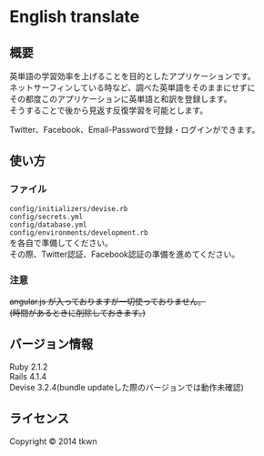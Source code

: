English translate
==================
  
  
概要
----
英単語の学習効率を上げることを目的としたアプリケーションです。  
ネットサーフィンしている時など、調べた英単語をそのままにせずに  
その都度このアプリケーションに英単語と和訳を登録します。  
そうすることで後から見返す反復学習を可能とします。  
  
  
Twitter、Facebook、Email-Passwordで登録・ログインができます。  
  
  
使い方
------
### ファイル ###
`config/initializers/devise.rb`  
`config/secrets.yml`  
`config/database.yml`  
`config/environments/development.rb`  
を各自で準備してください。  
その際、Twitter認証、Facebook認証の準備を進めてください。  
  
  
### 注意 ###
~~angular.js が入っておりますが一切使っておりません。~~  
~~(時間があるときに削除しておきます。)~~  
  
  
バージョン情報
----
Ruby 2.1.2  
Rails 4.1.4  
Devise 3.2.4(bundle updateした際のバージョンでは動作未確認)  
  
  
ライセンス
------
Copyright &copy; 2014 tkwn
